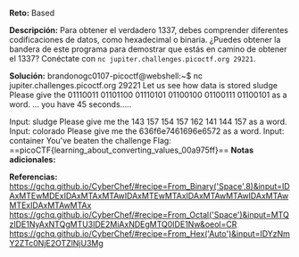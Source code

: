 **Reto:** Based

**Descripción:**
Para obtener el verdadero 1337, debes comprender diferentes codificaciones de datos, como hexadecimal o binaria. ¿Puedes obtener la bandera de este programa para demostrar que estás en camino de obtener el 1337? Conéctate con `nc jupiter.challenges.picoctf.org 29221`.

**Solución:**
brandonogc0107-picoctf@webshell:~$ nc jupiter.challenges.picoctf.org 29221
Let us see how data is stored
sludge
Please give the 01110011 01101100 01110101 01100100 01100111 01100101 as a word.
...
you have 45 seconds.....

Input:
sludge
Please give me the  143 157 154 157 162 141 144 157 as a word.
Input:
colorado
Please give me the 636f6e7461696e6572 as a word.
Input:
container
You've beaten the challenge
Flag: ==picoCTF{learning_about_converting_values_00a975ff}==
**Notas adicionales:**

**Referencias:** 
https://gchq.github.io/CyberChef/#recipe=From_Binary('Space',8)&input=IDAxMTEwMDExIDAxMTAxMTAwIDAxMTEwMTAxIDAxMTAwMTAwIDAxMTAwMTExIDAxMTAwMTAx
https://gchq.github.io/CyberChef/#recipe=From_Octal('Space')&input=MTQzIDE1NyAxNTQgMTU3IDE2MiAxNDEgMTQ0IDE1Nw&oeol=CR
https://gchq.github.io/CyberChef/#recipe=From_Hex('Auto')&input=IDYzNmY2ZTc0NjE2OTZlNjU3Mg

